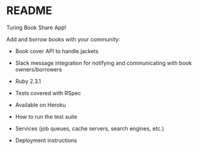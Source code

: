 # README

Turing Book Share App!

Add and borrow books with your community:

* Book cover API to handle jackets

* Slack message integration for notifying and communicating with book owners/borrowers

* Ruby 2.3.1

* Tests covered with RSpec

* Available on Heroku

* How to run the test suite

* Services (job queues, cache servers, search engines, etc.)

* Deployment instructions
